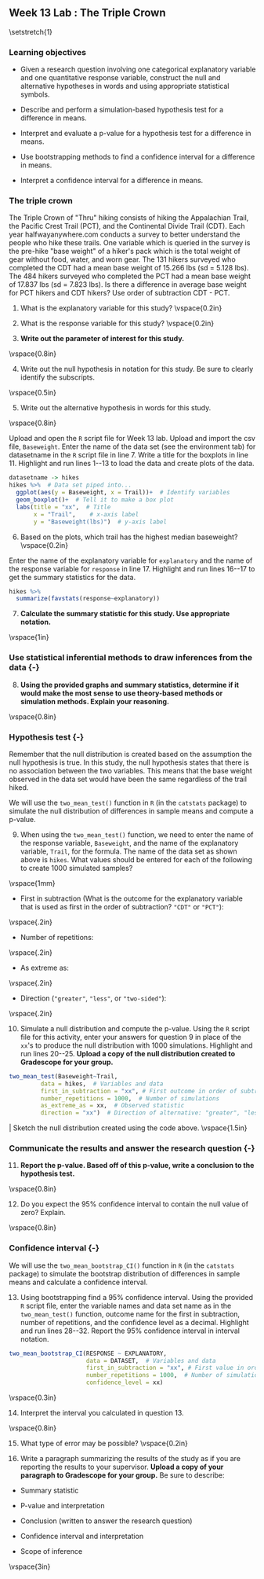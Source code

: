 ## Week 13 Lab :  The Triple Crown

\setstretch{1}

### Learning objectives

* Given a research question involving one categorical explanatory variable and one quantitative response variable, construct the null and alternative hypotheses
  in words and using appropriate statistical symbols.

* Describe and perform a simulation-based hypothesis test for a difference in means.

* Interpret and evaluate a p-value for a hypothesis test for a difference in means.

* Use bootstrapping methods to find a confidence interval for a difference in means.

* Interpret a confidence interval for a difference in means.

### The triple crown 

The Triple Crown of "Thru" hiking consists of hiking the Appalachian Trail, the Pacific Crest Trail (PCT), and the Continental Divide Trail (CDT). Each year halfwayanywhere.com conducts a survey to better understand the people who hike these trails. One variable which is queried in the survey is the pre-hike "base weight" of a hiker's pack which is the total weight of gear without food, water, and worn gear. The 131 hikers surveyed who completed the CDT had a mean base weight of 15.266 lbs (sd = 5.128 lbs).  The 484 hikers surveyed who completed the PCT had a mean base weight of 17.837 lbs (sd = 7.823 lbs). Is there a difference in average base weight for PCT hikers and CDT hikers?  Use order of subtraction CDT - PCT.  

1. What is the explanatory variable for this study?
\vspace{0.2in}

2. What is the response variable for this study?
\vspace{0.2in}

3. **Write out the parameter of interest for this study.**

\vspace{0.8in}

4.  Write out the null hypothesis in notation for this study.  Be sure to clearly identify the subscripts.

\vspace{0.5in}

5. Write out the alternative hypothesis in words for this study.

\vspace{0.8in}

Upload and open the `R` script file for Week 13 lab. Upload and import the csv file, `Baseweight`. Enter the name of the data set (see the environment tab) for datasetname in the `R` script file in line 7. Write a title for the boxplots in line 11. Highlight and run lines 1--13 to load the data and create plots of the data.


```r
datasetname -> hikes 
hikes %>%  # Data set piped into...
  ggplot(aes(y = Baseweight, x = Trail))+  # Identify variables
  geom_boxplot()+  # Tell it to make a box plot
  labs(title = "xx",  # Title
       x = "Trail",    # x-axis label
       y = "Baseweight(lbs)")  # y-axis label
```

6. Based on the plots, which trail has the highest median baseweight?
\vspace{0.2in}

Enter the name of the explanatory variable for `explanatory` and the name of the response variable for `response` in line 17.  Highlight and run lines 16--17 to get the summary statistics for the data.


```r
hikes %>%
  summarize(favstats(response~explanatory))
```
7. **Calculate the summary statistic for this study.  Use appropriate notation.**

\vspace{1in}

### Use statistical inferential methods to draw inferences from the data {-}

8.  **Using the provided graphs and summary statistics, determine if it would make the most sense to use theory-based methods or simulation methods.  Explain your reasoning.**

\vspace{0.8in}

### Hypothesis test {-}

Remember that the null distribution is created based on the assumption the null hypothesis is true.  In this study, the null hypothesis states that there is no association between the two variables.  This means that the base weight observed in the data set would have been the same regardless of the trail hiked.

We will use the `two_mean_test()` function in `R` (in the `catstats` package) to simulate the null distribution of differences in sample means and compute a p-value. 

9.  When using the `two_mean_test()` function, we need to enter the name of the response variable, `Baseweight`, and the name of the explanatory variable, `Trail`, for the formula.  The name of the data set as shown above is `hikes`.  What values should be entered for each of the following to create 1000 simulated samples?

\vspace{1mm}
* First in subtraction (What is the outcome for the explanatory variable that is used as first in the order of subtraction? `"CDT"` or `"PCT"`):

\vspace{.2in}
* Number of repetitions:
    
\vspace{.2in}
* As extreme as:
    
\vspace{.2in}
* Direction (`"greater"`, `"less"`, or `"two-sided"`):

\vspace{.2in}

10.  Simulate a null distribution and compute the p-value. Using the `R` script file for this activity, enter your answers for question 9 in place of the `xx`'s to produce the null distribution with 1000 simulations.  Highlight and run lines 20--25.  **Upload a copy of the null distribution created to Gradescope for your group.**


```r
two_mean_test(Baseweight~Trail, 
         data = hikes,  # Variables and data
         first_in_subtraction = "xx", # First outcome in order of subtraction
         number_repetitions = 1000,  # Number of simulations
         as_extreme_as = xx,  # Observed statistic
         direction = "xx")  # Direction of alternative: "greater", "less", or "two-sided"
```

|        Sketch the null distribution created using the code above.
\vspace{1.5in}

### Communicate the results and answer the research question {-}

11.  **Report the p-value. Based off of this p-value, write a conclusion to the hypothesis test.**

\vspace{0.8in}

12. Do you expect the 95\% confidence interval to contain the null value of zero?  Explain.

\vspace{0.8in}

### Confidence interval {-}

We will use the `two_mean_bootstrap_CI()` function in `R` (in the `catstats` package) to simulate the bootstrap distribution of differences in sample means and calculate a confidence interval. 

13. Using bootstrapping find a 95\% confidence interval. Using the provided `R` script file, enter the variable names and data set name as in the `two_mean_test()` function, outcome name for the first in subtraction, number of repetitions, and the confidence level as a decimal.  Highlight and run lines 28--32. Report the 95\% confidence interval in interval notation.

```r
two_mean_bootstrap_CI(RESPONSE ~ EXPLANATORY, 
                      data = DATASET,  # Variables and data
                      first_in_subtraction = "xx", # First value in order of subtraction
                      number_repetitions = 1000,  # Number of simulations
                      confidence_level = xx)
```

\vspace{0.3in}

14. Interpret the interval you calculated in question 13. 

\vspace{0.8in}

15.  What type of error may be possible?
\vspace{0.2in}

16.  Write a paragraph summarizing the results of the study as if you are reporting the results to your supervisor.  **Upload a copy of your paragraph to Gradescope for your group.**  Be sure to describe:

* Summary statistic

* P-value and interpretation

* Conclusion (written to answer the research question)

* Confidence interval and interpretation

* Scope of inference

\vspace{3in}



